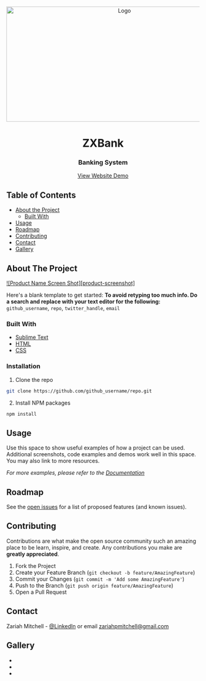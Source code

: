
<!-- PROJECT LOGO -->

<br />
<p align="center">
  <a href="https://github.com/github_username/repo">
    <img src="" alt="Logo" width="600" height="300">
  </a>

  <h1 align="center">ZXBank</h1>
  <h3 align="center">Banking System</h3>

 <center> <p align="center">
    <a href="https://povertyreduction.netlify.app">View Website Demo</a>
    
  </p>
</p></center>



<!-- TABLE OF CONTENTS -->
## Table of Contents

* [About the Project](#about-the-project)
  * [Built With](#built-with)
* [Usage](#usage)
* [Roadmap](#roadmap)
* [Contributing](#contributing)
* [Contact](#contact)
* [Gallery](#Gallery)





<!-- ABOUT THE PROJECT -->
## About The Project

[![Product Name Screen Shot][product-screenshot]](https://example.com)

Here's a blank template to get started:
**To avoid retyping too much info. Do a search and replace with your text editor for the following:**
`github_username`, `repo`, `twitter_handle`, `email`


### Built With

* [Sublime Text](https://www.sublimetext.com/)
* [HTML](https://www.google.com/search?rlz=1C1CHBF_enUS871US871&sxsrf=ALeKk00nO-Fp4HtJ260lRLkPJe03hpfBIQ%3A1594524411462&ei=-4IKX93QG9r0tAbxvIW4Bg&q=HTML&oq=HTML&gs_lcp=CgZwc3ktYWIQAzIICAAQsQMQkQIyBQgAEJECMgoIABCxAxAUEIcCMgUIABCxAzIFCAAQsQMyBQgAELEDMgUIABCxAzIFCAAQsQMyBQgAELEDMgUIABCxAzoHCAAQsAMQQzoECCMQJzoCCAA6BwgjEOoCECc6CAgAELEDEIMBOggILhCxAxCDAVCkBFjdF2DMHGgDcAB4BIAB3wGIAbwLkgEFNS42LjGYAQCgAQGqAQdnd3Mtd2l6sAEK&sclient=psy-ab&ved=0ahUKEwiduoWp4sbqAhVaOs0KHXFeAWcQ4dUDCAw&uact=5)
* [CSS](https://www.google.com/search?rlz=1C1CHBF_enUS871US871&sxsrf=ALeKk01IhY0d3MOTG8gYcLkmBDsP_1_Qsw%3A1594524550927&ei=hoMKX8aSOIG6tAaMiJaACg&q=CSS&oq=CSS&gs_lcp=CgZwc3ktYWIQAzIFCAAQkQIyBQgAEJECMgcIABAUEIcCMgUIABCxAzICCAAyBQgAELEDMgUIABCxAzIFCAAQsQMyBQgAELEDMgUIABCxAzoHCAAQRxCwAzoHCCMQ6gIQJzoECCMQJzoICAAQsQMQgwE6BQguELEDOgIILlD6jgRY8pgEYP-aBGgEcAB4AIABsgGIAeACkgEDMi4xmAEAoAEBqgEHZ3dzLXdperABCg&sclient=psy-ab&ved=0ahUKEwjG7cXr4sbqAhUBHc0KHQyEBaAQ4dUDCAw&uact=5)


### Installation
 
1. Clone the repo
```sh
git clone https://github.com/github_username/repo.git
```
2. Install NPM packages
```sh
npm install
```



<!-- USAGE EXAMPLES -->
## Usage

Use this space to show useful examples of how a project can be used. Additional screenshots, code examples and demos work well in this space. You may also link to more resources.

_For more examples, please refer to the [Documentation](https://example.com)_



<!-- ROADMAP -->
## Roadmap

See the [open issues](https://github.com/github_username/repo/issues) for a list of proposed features (and known issues).



<!-- CONTRIBUTING -->
## Contributing

Contributions are what make the open source community such an amazing place to be learn, inspire, and create. Any contributions you make are **greatly appreciated**.

1. Fork the Project
2. Create your Feature Branch (`git checkout -b feature/AmazingFeature`)
3. Commit your Changes (`git commit -m 'Add some AmazingFeature'`)
4. Push to the Branch (`git push origin feature/AmazingFeature`)
5. Open a Pull Request



<!-- CONTACT -->
## Contact

Zariah Mitchell - [@LinkedIn](https://www.linkedin.com/in/zariah-mitchell-2455801a8/) or email zariahpmitchell@gmail.com

<!-- Gallery -->
## Gallery

* []()
* []()
* []()
